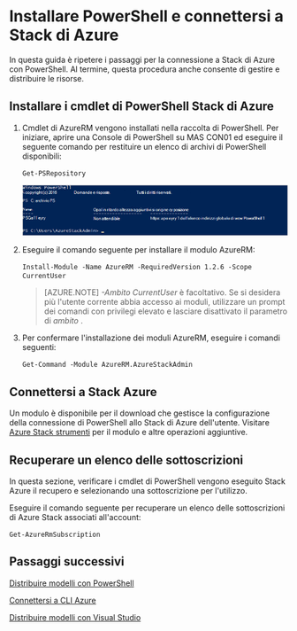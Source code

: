 <properties
    pageTitle="Connettersi a Stack Azure con PowerShell | Microsoft Azure"
    description="Informazioni su come gestire Stack di Azure con PowerShell"
    services="azure-stack"
    documentationCenter=""
    authors="HeathL17"
    manager="byronr"
    editor=""/>

<tags
    ms.service="azure-stack"
    ms.workload="na"
    ms.tgt_pltfrm="na"
    ms.devlang="na"
    ms.topic="article"
    ms.date="10/19/2016"
    ms.author="helaw"/>

# <a name="install-powershell-and-connect-to-azure-stack"></a>Installare PowerShell e connettersi a Stack di Azure
In questa guida è ripetere i passaggi per la connessione a Stack di Azure con PowerShell. Al termine, questa procedura anche consente di gestire e distribuire le risorse.

## <a name="install-azure-stack-powershell-cmdlets"></a>Installare i cmdlet di PowerShell Stack di Azure

1.  Cmdlet di AzureRM vengono installati nella raccolta di PowerShell. Per iniziare, aprire una Console di PowerShell su MAS CON01 ed eseguire il seguente comando per restituire un elenco di archivi di PowerShell disponibili:

        Get-PSRepository

      ![Cattura di schermata risultato PSRepository 4Get in esecuzione con PSGallery elencati](./media/azure-stack-connect-powershell/image1.png)

2.  Eseguire il comando seguente per installare il modulo AzureRM:

        Install-Module -Name AzureRM -RequiredVersion 1.2.6 -Scope CurrentUser

    >[AZURE.NOTE] *-Ambito CurrentUser* è facoltativo. Se si desidera più l'utente corrente abbia accesso ai moduli, utilizzare un prompt dei comandi con privilegi elevato e lasciare disattivato il parametro di *ambito* .

3.  Per confermare l'installazione dei moduli AzureRM, eseguire i comandi seguenti:

        Get-Command -Module AzureRM.AzureStackAdmin

## <a name="connect-to-azure-stack"></a>Connettersi a Stack Azure
Un modulo è disponibile per il download che gestisce la configurazione della connessione di PowerShell allo Stack di Azure dell'utente.  Visitare [Azure Stack strumenti](http://aka.ms/ConnectToAzureStackPS) per il modulo e altre operazioni aggiuntive. 

## <a name="retrieve-a-list-of-subscriptions"></a>Recuperare un elenco delle sottoscrizioni
In questa sezione, verificare i cmdlet di PowerShell vengono eseguito Stack Azure il recupero e selezionando una sottoscrizione per l'utilizzo.

Eseguire il comando seguente per recuperare un elenco delle sottoscrizioni di Azure Stack associati all'account:

    Get-AzureRmSubscription


## <a name="next-steps"></a>Passaggi successivi
[Distribuire modelli con PowerShell](azure-stack-deploy-template-powershell.md)

[Connettersi a CLI Azure](azure-stack-connect-cli.md)

[Distribuire modelli con Visual Studio](azure-stack-deploy-template-visual-studio.md)


